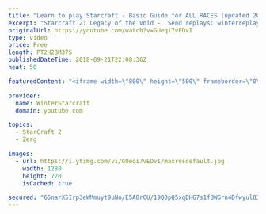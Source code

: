 ```yaml
---
title: "Learn to play Starcraft - Basic Guide for ALL RACES (updated 2017) #2"
excerpt: "Starcraft 2: Legacy of the Void -  Send replays: winterreplays@gmail.com ( -- Watch live at https://www.twitch.tv/wintergaming"
originalUrl: https://youtube.com/watch?v=GUeqi7vEDvI
type: video
price: Free
length: PT2H28M37S
publishedDateTime: 2018-09-21T22:08:36Z
heat: 50

featuredContent: "<iframe width=\"800\" height=\"500\" frameborder=\"0\" src=\"https://www.youtube.com/embed/GUeqi7vEDvI\" allow=\"accelerometer; autoplay; encrypted-media; gyroscope; picture-in-picture\" allowfullscreen></iframe>"

provider:
  name: WinterStarcraft
  domain: youtube.com

topics:
  - StarCraft 2
  - Zerg

images:
  - url: https://i.ytimg.com/vi/GUeqi7vEDvI/maxresdefault.jpg
    width: 1280
    height: 720
    isCached: true

secured: "65narX5Irp3eWMmuyt9uNo/E5A8rCU/19Q0pQ5xqDHG7s1fBWGrn4Dfwyul83BnoC8hM0q3Z8UN1X4D2HYcbzHgVN0hBy6XXKXygQwPPrVTtRLQu5pAgYVxRKOFIPGFTsAA5p0lZ76nNIc3sUuXVz05iye9rXAvFnDmVRajcCAKrhVwDCIGyIH/Dv95y3KU5alldYCS/v0y5dK3bQQkDJf/lZNSC8kSj8FA1H5ZyxKQ/ewgSLyueciF9zxNOt9yCqW+zr7CGqnVfJz5Ow+JcgMwER88LPUhfC2qUic2SLt5NvISlM31npysi3PaH6kGkIJ00nDu7vssUi3wc2xsNMjuTRxnhk4+MptT2Ue1J73fRWycCNY0BmawYRMWwQ3WLC9aCrcR5KiV84kxdIvju3MlBY/pi4yYSmkULeUDvdfQ=;GN10xVzQQ8cMvEVCGY6Tig=="
---
```


